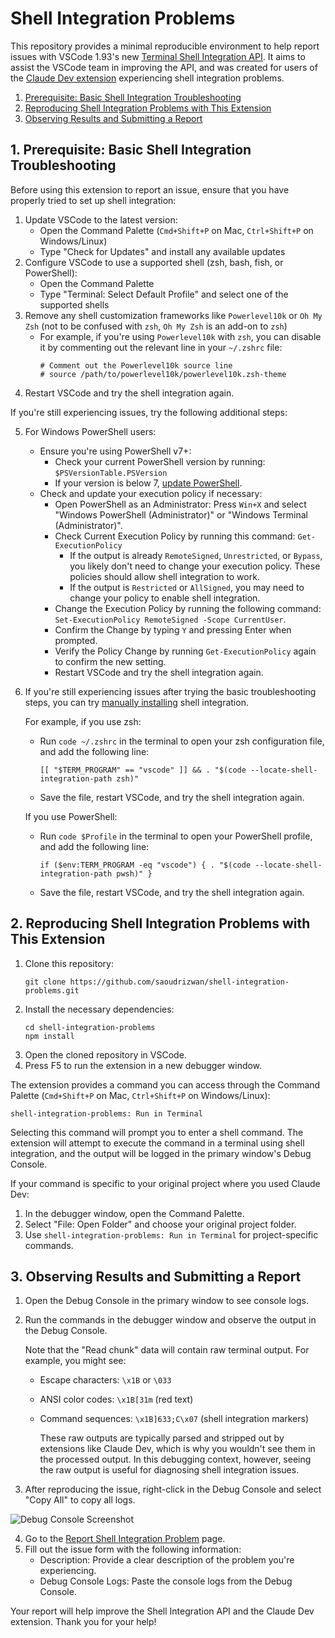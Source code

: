 # Shell Integration Problems

This repository provides a minimal reproducible environment to help report issues with VSCode 1.93's new [Terminal Shell Integration API](https://code.visualstudio.com/updates/v1_93#_terminal-shell-integration-api). It aims to assist the VSCode team in improving the API, and was created for users of the [Claude Dev extension](https://github.com/saoudrizwan/claude-dev) experiencing shell integration problems.

1. [Prerequisite: Basic Shell Integration Troubleshooting](#1-prerequisite-basic-shell-integration-troubleshooting)
2. [Reproducing Shell Integration Problems with This Extension](#2-reproducing-shell-integration-problems-with-this-extension)
3. [Observing Results and Submitting a Report](#3-observing-results-and-submitting-a-report)

## 1. Prerequisite: Basic Shell Integration Troubleshooting

Before using this extension to report an issue, ensure that you have properly tried to set up shell integration:

1. Update VSCode to the latest version:
    - Open the Command Palette (`Cmd+Shift+P` on Mac, `Ctrl+Shift+P` on Windows/Linux)
    - Type "Check for Updates" and install any available updates
2. Configure VSCode to use a supported shell (zsh, bash, fish, or PowerShell):
    - Open the Command Palette
    - Type "Terminal: Select Default Profile" and select one of the supported shells
3. Remove any shell customization frameworks like `Powerlevel10k` or `Oh My Zsh` (not to be confused with `zsh`, `Oh My Zsh` is an add-on to `zsh`)
    - For example, if you're using `Powerlevel10k` with `zsh`, you can disable it by commenting out the relevant line in your `~/.zshrc` file:
        ```
        # Comment out the Powerlevel10k source line
        # source /path/to/powerlevel10k/powerlevel10k.zsh-theme
        ```
4. Restart VSCode and try the shell integration again.

If you're still experiencing issues, try the following additional steps:

5. For Windows PowerShell users:
    - Ensure you're using PowerShell v7+:
        - Check your current PowerShell version by running: `$PSVersionTable.PSVersion`
        - If your version is below 7, [update PowerShell](https://learn.microsoft.com/en-us/powershell/scripting/whats-new/migrating-from-windows-powershell-51-to-powershell-7?view=powershell-7.4#installing-powershell-7).
    - Check and update your execution policy if necessary:
        - Open PowerShell as an Administrator: Press `Win+X` and select "Windows PowerShell (Administrator)" or "Windows Terminal (Administrator)".
        - Check Current Execution Policy by running this command: `Get-ExecutionPolicy`
            - If the output is already `RemoteSigned`, `Unrestricted`, or `Bypass`, you likely don't need to change your execution policy. These policies should allow shell integration to work.
            - If the output is `Restricted` or `AllSigned`, you may need to change your policy to enable shell integration.
        - Change the Execution Policy by running the following command: `Set-ExecutionPolicy RemoteSigned -Scope CurrentUser`.
        - Confirm the Change by typing `Y` and pressing Enter when prompted.
        - Verify the Policy Change by running `Get-ExecutionPolicy` again to confirm the new setting.
        - Restart VSCode and try the shell integration again.
6. If you're still experiencing issues after trying the basic troubleshooting steps, you can try [manually installing](https://code.visualstudio.com/docs/terminal/shell-integration#_manual-installation) shell integration.

    For example, if you use zsh:

    - Run `code ~/.zshrc` in the terminal to open your zsh configuration file, and add the following line:
        ```
        [[ "$TERM_PROGRAM" == "vscode" ]] && . "$(code --locate-shell-integration-path zsh)"
        ```
    - Save the file, restart VSCode, and try the shell integration again.

    If you use PowerShell:

    - Run `code $Profile` in the terminal to open your PowerShell profile, and add the following line:
        ```
        if ($env:TERM_PROGRAM -eq "vscode") { . "$(code --locate-shell-integration-path pwsh)" }
        ```
    - Save the file, restart VSCode, and try the shell integration again.

## 2. Reproducing Shell Integration Problems with This Extension

1. Clone this repository:
    ```
    git clone https://github.com/saoudrizwan/shell-integration-problems.git
    ```
2. Install the necessary dependencies:
    ```
    cd shell-integration-problems
    npm install
    ```
3. Open the cloned repository in VSCode.
4. Press F5 to run the extension in a new debugger window.

The extension provides a command you can access through the Command Palette (`Cmd+Shift+P` on Mac, `Ctrl+Shift+P` on Windows/Linux):

`shell-integration-problems: Run in Terminal`

Selecting this command will prompt you to enter a shell command. The extension will attempt to execute the command in a terminal using shell integration, and the output will be logged in the primary window's Debug Console.

If your command is specific to your original project where you used Claude Dev:

1. In the debugger window, open the Command Palette.
2. Select "File: Open Folder" and choose your original project folder.
3. Use `shell-integration-problems: Run in Terminal` for project-specific commands.

## 3. Observing Results and Submitting a Report

1. Open the Debug Console in the primary window to see console logs.
2. Run the commands in the debugger window and observe the output in the Debug Console.

    Note that the "Read chunk" data will contain raw terminal output. For example, you might see:

    - Escape characters: `\x1B` or `\033`
    - ANSI color codes: `\x1B[31m` (red text)
    - Command sequences: `\x1B]633;C\x07` (shell integration markers)

        These raw outputs are typically parsed and stripped out by extensions like Claude Dev, which is why you wouldn't see them in the processed output. In this debugging context, however, seeing the raw output is useful for diagnosing shell integration issues.

3. After reproducing the issue, right-click in the Debug Console and select "Copy All" to copy all logs.

![Debug Console Screenshot](https://github.com/user-attachments/assets/cdf046e2-eb8c-4386-82ba-f70a2e5daef3)

4. Go to the [Report Shell Integration Problem](https://github.com/saoudrizwan/shell-integration-problems/issues/new?template=shell_integration_problem.yml) page.
5. Fill out the issue form with the following information:
    - Description: Provide a clear description of the problem you're experiencing.
    - Debug Console Logs: Paste the console logs from the Debug Console.

Your report will help improve the Shell Integration API and the Claude Dev extension. Thank you for your help!
